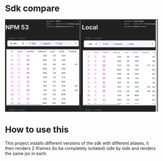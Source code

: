 # Sdk compare

![screen](./assets/screen.png)

# How to use this

This project installs different versions of the sdk with different aliases, it then renders 2 iframes (to be completely isolated) side by side and renders the same jsx in each.
